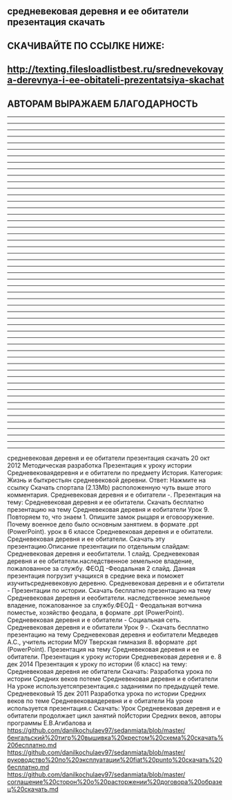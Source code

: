 средневековая деревня и ее обитатели презентация скачать
--------------------------------------------------
СКАЧИВАЙТЕ ПО ССЫЛКЕ НИЖЕ:
--------------------------------------------------
http://texting.filesloadlistbest.ru/srednevekovaya-derevnya-i-ee-obitateli-prezentatsiya-skachat
--------------------------------------------------
АВТОРАМ ВЫРАЖАЕМ БЛАГОДАРНОСТЬ
--------------------------------------------------
--------------------------------------------------
--------------------------------------------------
--------------------------------------------------
--------------------------------------------------
--------------------------------------------------
--------------------------------------------------
--------------------------------------------------
--------------------------------------------------
--------------------------------------------------
--------------------------------------------------
--------------------------------------------------
--------------------------------------------------
--------------------------------------------------
--------------------------------------------------
--------------------------------------------------
--------------------------------------------------
--------------------------------------------------
--------------------------------------------------
--------------------------------------------------
--------------------------------------------------
--------------------------------------------------
--------------------------------------------------
--------------------------------------------------
--------------------------------------------------
--------------------------------------------------
--------------------------------------------------
--------------------------------------------------
--------------------------------------------------
--------------------------------------------------
--------------------------------------------------
--------------------------------------------------
--------------------------------------------------
--------------------------------------------------
--------------------------------------------------
--------------------------------------------------
--------------------------------------------------
--------------------------------------------------
--------------------------------------------------
--------------------------------------------------
--------------------------------------------------
--------------------------------------------------
--------------------------------------------------
--------------------------------------------------
--------------------------------------------------
--------------------------------------------------
--------------------------------------------------
--------------------------------------------------
--------------------------------------------------
--------------------------------------------------
--------------------------------------------------
--------------------------------------------------
--------------------------------------------------
средневековая деревня и ее обитатели презентация скачать 20 окт 2012  Методическая разработка Презентация к уроку истории Средневековаядеревня и е обитатели по предмету История. Категория:  Жизнь и быткрестьян средневековой деревни.  Ответ: Нажмите на ссылку Скачать спортала (2.13Mb) расположенную чуть выше этого комментария. Средневековая деревня и е обитатели  -. Презентация на тему: Средневековая деревня и ее обитатели. Скачать бесплатно презентацию на тему Средневековая деревня и еобитатели Урок 9. Повторяем то, что знаем 1. Опишите замок рыцаря и еговооружение. Почему военное дело было основным занятием. в формате .ppt (PowerPoint). урок в 6 классе Средневековая деревня и е обитатели. Средневековая деревня и ее обитатели. Скачать эту презентацию.Описание презентации по отдельным слайдам: Средневековая деревня и ееобитатели. 1 слайд. Средневековая деревня и ее обитатели.наследственное земельное владение, пожалованное за службу. ФЕОД -Феодальная  2 слайд. Данная презентация погрузит учащихся в средние века и поможет изучитьсредневековую деревню. Средневековая деревня и е обитатели - Презентации по истории. Скачать бесплатно презентацию на тему Средневековая деревня и ееобитатели. наследственное земельное владение, пожалованное за службу.ФЕОД - Феодальная вотчина  поместье, хозяйство феодала, в формате .ppt (PowerPoint). Средневековая деревня и е обитатели - Социальная сеть. Средневековая деревня и е обитатели Урок 9  -. Скачать бесплатно презентацию на тему Средневековая деревня и еобитатели Медведев А.С., учитель истории МОУ Тверская гимназия 8. вформате .ppt (PowerPoint). Презентация на тему Средневековая деревня и ее обитатели. Презентация к уроку истории Средневековая деревня и е. 8 дек 2014  Презентация к уроку по истории (6 класс) на тему: Средневековая деревня ие обитатели  Скачать:  Разработка урока по истории Средних веков потеме Средневековая деревня и е обитатели На уроке используетсяпрезентация.с заданиями по предыдущей теме. Средневековый
15 дек 2011  Разработка урока по истории Средних веков по теме Средневековаядеревня и е обитатели На уроке используется презентация.с  Скачать: Урок Средневековая деревня и е обитатели продолжает цикл занятий поИстории Средних веков, авторы программы Е.В.Агибалова и
https://github.com/danilkochulaev97/sedanmiata/blob/master/бенгальский%20тигр%20вышивка%20крестом%20схема%20скачать%20бесплатно.md
https://github.com/danilkochulaev97/sedanmiata/blob/master/руководство%20по%20эксплуатации%20fiat%20punto%20скачать%20бесплатно.md
https://github.com/danilkochulaev97/sedanmiata/blob/master/соглашение%20сторон%20о%20расторжении%20договора%20образец%20скачать.md